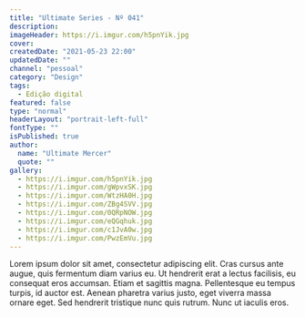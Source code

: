 ```yaml
---
title: "Ultimate Series - Nº 041"
description:
imageHeader: https://i.imgur.com/h5pnYik.jpg
cover:
createdDate: "2021-05-23 22:00"
updatedDate: ""
channel: "pessoal"
category: "Design"
tags:
  - Edição digital
featured: false
type: "normal"
headerLayout: "portrait-left-full"
fontType: ""
isPublished: true
author:
  name: "Ultimate Mercer"
  quote: ""
gallery:
  - https://i.imgur.com/h5pnYik.jpg
  - https://i.imgur.com/gWpvxSK.jpg
  - https://i.imgur.com/WtzHA0H.jpg
  - https://i.imgur.com/ZBg4SVV.jpg
  - https://i.imgur.com/0QRpNOW.jpg
  - https://i.imgur.com/eQGqhuk.jpg
  - https://i.imgur.com/c1JvA0w.jpg
  - https://i.imgur.com/PwzEmVu.jpg
---
```


Lorem ipsum dolor sit amet, consectetur adipiscing elit. Cras cursus ante augue, quis fermentum diam varius eu. Ut hendrerit erat a lectus facilisis, eu consequat eros accumsan. Etiam et sagittis magna. Pellentesque eu tempus turpis, id auctor est. Aenean pharetra varius justo, eget viverra massa ornare eget. Sed hendrerit tristique nunc quis rutrum. Nunc ut iaculis eros.
